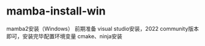 # mamba-install-win
mamba2安装（Windows）
前期准备
visual studio安装，2022 community版本即可，安装完毕配置环境变量
cmake、ninja安装
